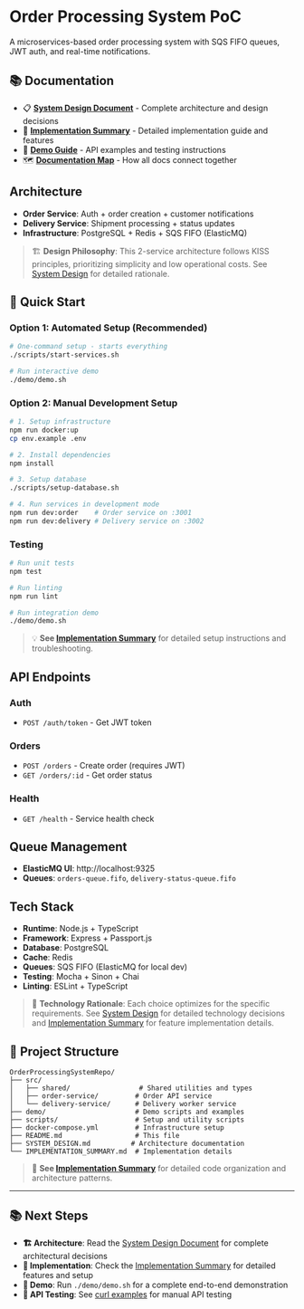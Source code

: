 # Order Processing System PoC

A microservices-based order processing system with SQS FIFO queues, JWT auth, and real-time notifications.

## 📚 Documentation

- 📋 **[System Design Document](SYSTEM_DESIGN.md)** - Complete architecture and design decisions
- 🚀 **[Implementation Summary](IMPLEMENTATION_SUMMARY.md)** - Detailed implementation guide and features
- 📖 **[Demo Guide](demo/curl-examples.md)** - API examples and testing instructions
- 🗺️ **[Documentation Map](DOCUMENTATION_MAP.md)** - How all docs connect together

## Architecture

- **Order Service**: Auth + order creation + customer notifications
- **Delivery Service**: Shipment processing + status updates  
- **Infrastructure**: PostgreSQL + Redis + SQS FIFO (ElasticMQ)

> 🏗️ **Design Philosophy**: This 2-service architecture follows KISS principles, prioritizing simplicity and low operational costs. See [System Design](SYSTEM_DESIGN.md) for detailed rationale.

## 🚀 Quick Start

### Option 1: Automated Setup (Recommended)
```bash
# One-command setup - starts everything
./scripts/start-services.sh

# Run interactive demo
./demo/demo.sh
```

### Option 2: Manual Development Setup
```bash
# 1. Setup infrastructure
npm run docker:up
cp env.example .env

# 2. Install dependencies
npm install

# 3. Setup database
./scripts/setup-database.sh

# 4. Run services in development mode
npm run dev:order    # Order service on :3001
npm run dev:delivery # Delivery service on :3002
```

### Testing
```bash
# Run unit tests
npm test

# Run linting
npm run lint

# Run integration demo
./demo/demo.sh
```

> 💡 **See [Implementation Summary](IMPLEMENTATION_SUMMARY.md)** for detailed setup instructions and troubleshooting.

## API Endpoints

### Auth
- `POST /auth/token` - Get JWT token

### Orders
- `POST /orders` - Create order (requires JWT)
- `GET /orders/:id` - Get order status

### Health
- `GET /health` - Service health check

## Queue Management

- **ElasticMQ UI**: http://localhost:9325
- **Queues**: `orders-queue.fifo`, `delivery-status-queue.fifo`

## Tech Stack

- **Runtime**: Node.js + TypeScript
- **Framework**: Express + Passport.js
- **Database**: PostgreSQL
- **Cache**: Redis  
- **Queues**: SQS FIFO (ElasticMQ for local dev)
- **Testing**: Mocha + Sinon + Chai
- **Linting**: ESLint + TypeScript

> 🔧 **Technology Rationale**: Each choice optimizes for the specific requirements. See [System Design](SYSTEM_DESIGN.md) for detailed technology decisions and [Implementation Summary](IMPLEMENTATION_SUMMARY.md) for feature implementation details.

## 📁 Project Structure

```
OrderProcessingSystemRepo/
├── src/
│   ├── shared/                 # Shared utilities and types
│   ├── order-service/         # Order API service
│   └── delivery-service/      # Delivery worker service
├── demo/                      # Demo scripts and examples
├── scripts/                   # Setup and utility scripts
├── docker-compose.yml         # Infrastructure setup
├── README.md                  # This file
├── SYSTEM_DESIGN.md          # Architecture documentation
└── IMPLEMENTATION_SUMMARY.md  # Implementation details
```

> 📖 **See [Implementation Summary](IMPLEMENTATION_SUMMARY.md)** for detailed code organization and architecture patterns.

---

## 📚 Next Steps

- **🏗️ Architecture**: Read the [System Design Document](SYSTEM_DESIGN.md) for complete architectural decisions
- **🚀 Implementation**: Check the [Implementation Summary](IMPLEMENTATION_SUMMARY.md) for detailed features and setup
- **🎯 Demo**: Run `./demo/demo.sh` for a complete end-to-end demonstration
- **📖 API Testing**: See [curl examples](demo/curl-examples.md) for manual API testing
